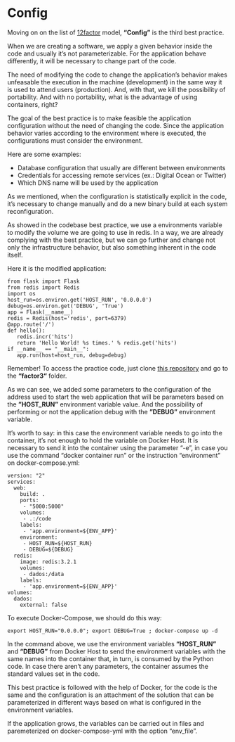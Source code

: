 # Config

Moving on on the list of [12factor](http://12factor.net/) model, **“Config”** is the third best practice.

When we are creating a software, we apply a given behavior inside the code and usually it’s not parameterizable. For the application behave differently, it will be necessary to change part of the code.

The need of modifying the code to change the application’s behavior makes unfeasable the execution in the machine (development) in the same way it is used to attend users (production). And, with that, we kill the possibility of portability. And with no portability, what is the advantage of using containers, right?

The goal of the best practice is to make feasible the application configuration without the need of changing the code. Since the application behavior varies according to the environment where is executed, the configurations must consider the environment.

Here are some examples:

 - Database configuration that usually are different between environments
 - Credentials for accessing remote services (ex.: Digital Ocean or Twitter)
 - Which DNS name will be used by the application

As we mentioned, when the configuration is statistically explicit in the code, it’s necessary to change manually and do a new binary build at each system reconfiguration.

As showed in the codebase best practice, we use a environments variable to modify the volume we are going to use in redis. In a way, we are already complying with the best practice, but we can go further and change not only the infrastructure behavior, but also something inherent in the code itself.

Here it is the modified application:

```
from flask import Flask
from redis import Redis
import os
host_run=os.environ.get('HOST_RUN', '0.0.0.0')
debug=os.environ.get('DEBUG', 'True')
app = Flask(__name__)
redis = Redis(host='redis', port=6379)
@app.route('/')
def hello():
   redis.incr('hits')
   return 'Hello World! %s times.' % redis.get('hits')
if __name__ == "__main__":
   app.run(host=host_run, debug=debug)
```

Remember! To access the practice code, just clone [this repository](https://github.com/gomex/exemplo-12factor-docker) and go to the **“factor3“** folder.

As we can see, we added some parameters to the configuration of the address used to start the web application that will be parameters based on the **”HOST_RUN”** environment variable value. And the possibility of performing or not the application debug with the **”DEBUG”** environment variable.

It’s worth to say: in this case the environment variable needs to go into the container, it’s not enough to hold the variable on Docker Host. It is necessary to send it into the container using the parameter “-e”, in case you use the command “docker container run” or the instruction “environment” on docker-compose.yml:


```
version: "2"
services:
  web:
    build: .
    ports:
     - "5000:5000"
    volumes:
     - .:/code
    labels:
     - 'app.environment=${ENV_APP}'
    environment:
     - HOST_RUN=${HOST_RUN}
     - DEBUG=${DEBUG}
  redis:
    image: redis:3.2.1
    volumes:
     - dados:/data
    labels:
     - 'app.environment=${ENV_APP}'
volumes:
  dados:
    external: false
```

To execute Docker-Compose, we should do this way:

```
export HOST_RUN="0.0.0.0"; export DEBUG=True ; docker-compose up -d
```

In the command above, we use the environment variables **“HOST_RUN”** and **“DEBUG”** from Docker Host to send the environment variables with the same names into the container that, in turn, is consumed by the Python code. In case there aren’t any parameters, the container assumes the standard values set in the code.

This best practice is followed with the help of Docker, for the code is the same and the configuration is an attachment of the solution that can be parameterized in different ways based on what is configured in the environment variables.

If the application grows, the variables can be carried out in files and paremeterized on docker-compose-yml with the option “env_file”.
